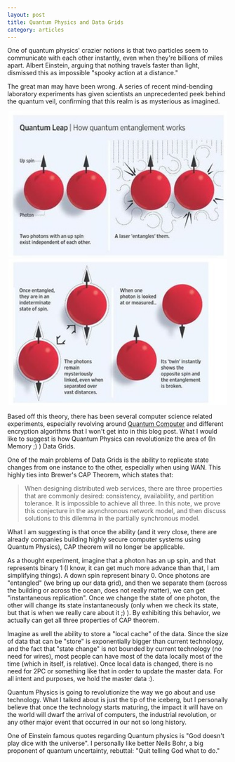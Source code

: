 ```yaml
---
layout: post
title: Quantum Physics and Data Grids
category: articles
---
```


One of quantum physics' crazier notions is that two particles seem to communicate with each other instantly, even when they're billions of miles apart. Albert Einstein, arguing that nothing travels faster than light, dismissed this as impossible "spooky action at a distance."

The great man may have been wrong. A series of recent mind-bending laboratory experiments has given scientists an unprecedented peek behind the quantum veil, confirming that this realm is as mysterious as imagined.

<div align="center"><img src="/images/quantum1.jpeg" alt="quantum1" title="quantum1" width="500" /></div>
<div align="center"><img src="/images/quantum2.jpeg" alt="quantum2" title="quantum2" width="500" /></div>

Based off this theory, there has been several computer science related experiments, especially revolving around <a href="http://en.wikipedia.org/wiki/Quantum_computing">Quantum Computer</a> and different encryption algorithms that I won't get into in this blog post. What I would like to suggest is how Quantum Physics can revolutionize the area of (In Memory ;) ) Data Grids.

One of the main problems of Data Grids is the ability to replicate state changes from one instance to the other, especially when using WAN. This highly ties into Brewer's CAP Theorem, which states that:

> When designing distributed web services, there are three properties that are commonly desired: consistency, availability, and partition tolerance. It is impossible to achieve all three. In this note, we prove this conjecture in the asynchronous network model, and then discuss solutions to this dilemma in the partially synchronous model.

What I am suggesting is that once the ability (and it very close, there are already companies building highly secure computer systems using Quantum Physics), CAP theorem will no longer be applicable.

As a thought experiment, imagine that a photon has an up spin, and that represents binary 1 (I know, it can get much more advance than that, I am simplifying things). A down spin represent binary 0. Once photons are "entangled" (we bring up our data grid), and then we separate them (across the building or across the ocean, does not really matter), we can get "instantaneous replication". Once we change the state of one photon, the other will change its state instantaneously (only when we check its state, but that is when we really care about it ;) ). By exhibiting this behavior, we actually can get all three properties of CAP theorem. 

Imagine as well the ability to store a "local cache" of the data. Since the size of data that can be "store" is exponentially bigger than current technology, and the fact that "state change" is not bounded by current technology (no need for wires), most people can have most of the data locally most of the time (which in itself, is relative). Once local data is changed, there is no need for 2PC or something like that in order to update the master data. For all intent and purposes, we hold the master data :).

Quantum Physics is going to revolutionize the way we go about and use technology. What I talked about is just the tip of the iceberg, but I personally believe that once the technology starts maturing, the impact it will have on the world will dwarf the arrival of computers, the industrial revolution, or any other major event that occurred in our not so long history.

One of Einstein famous quotes regarding Quantum physics is "God doesn't play dice with the universe". I personally like better Neils Bohr, a big proponent of quantum uncertainty, rebuttal: "Quit telling God what to do."

